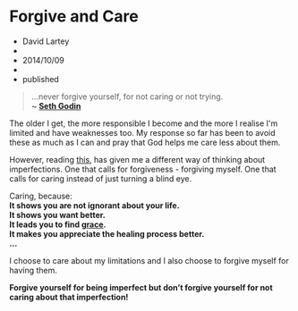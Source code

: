 ﻿# Forgive and Care
- David Lartey
- 
- 2014/10/09
- 
- published

> ...never forgive yourself, for not caring or not trying.  
> **~ [Seth Godin](http://sethgodin.typepad.com/ "Seth's Blog")**  

The older I get, the more responsible I become and the more I realise I'm limited and have weaknesses too. My response so far has been to avoid these as much as I can and pray that God helps me care less about them.

However, reading [this](http://sethgodin.typepad.com/seths_blog/2014/09/forgive-yourself.html "Seth's Blog: Forgive yourself"), has given me a different way of thinking about imperfections. One that calls for forgiveness - forgiving myself. One that calls for caring instead of just turning a blind eye.

Caring, because:  
**It shows you are not ignorant about your life.**  
**It shows you want better.**  
**It leads you to find [grace](https://www.biblegateway.com/passage/?search=2+Corinthians+12%3A7-10&version=MSG "2 Corinthians 12:7-10 (The Message)").**  
**It makes you appreciate the healing process better.**  
**...**  

I choose to care about my limitations and I also choose to forgive myself for having them.

**Forgive yourself for being imperfect but don’t forgive yourself for not caring about that imperfection!**
